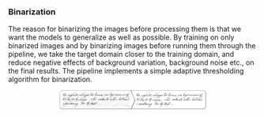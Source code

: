 ### Binarization

The reason for binarizing the images before processing them is that we want the models to generalize as well as possible. By training on only binarized images and by binarizing images before running them through the pipeline, we take the target domain closer to the training domain, and reduce negative effects of background variation, background noise etc., on the final results. The pipeline implements a simple adaptive thresholding algorithm for binarization.

<figure>
<img src="https://github.com/Borg93/htr_gradio_file_placeholder/blob/main/app_project_bin.png?raw=true" alt="HTR_tool" style="width:70%; display: block; margin-left: auto; margin-right:auto;" >
</figure>
